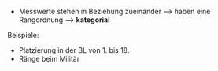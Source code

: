 - Messwerte stehen in Beziehung zueinander --> haben eine Rangordnung 
--> **kategorial** 

Beispiele:
- Platzierung in der BL von 1. bis 18. 
- Ränge beim Militär